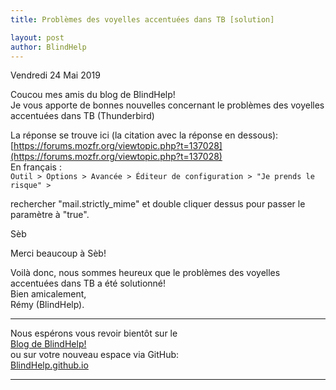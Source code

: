```yaml
---
title: Problèmes des voyelles accentuées dans TB [solution]

layout: post
author: BlindHelp
---
```


<footer>Vendredi 24 Mai 2019</footer>


Coucou mes amis du blog de BlindHelp!               
Je vous apporte de bonnes nouvelles concernant le problèmes des voyelles accentuées dans TB (Thunderbird)    

La réponse se trouve ici (la citation avec la réponse en dessous):    
[https://forums.mozfr.org/viewtopic.php?t=137028](https://forums.mozfr.org/viewtopic.php?t=137028)    
En français :    
`Outil > Options > Avancée > Éditeur de configuration > "Je prends le risque" >`

rechercher "mail.strictly_mime" et double cliquer dessus pour passer le paramètre à "true".

Sèb

Merci beaucoup à Sèb!           

Voilà donc, nous sommes heureux que le problèmes des voyelles accentuées dans TB a été solutionné!                 
Bien amicalement,              
Rémy (BlindHelp).

---

Nous espérons vous revoir bientôt sur le      
[Blog de BlindHelp!](http://blindhelp.blogspot.fr/)                    
ou sur  votre nouveau espace via GitHub:                     
[BlindHelp.github.io](https://blindhelp.github.io)                    

---